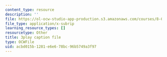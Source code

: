 ```yaml
---
content_type: resource
description: ''
file: https://ol-ocw-studio-app-production.s3.amazonaws.com/courses/8-01sc-classical-mechanics-fall-2016/acbd015b1281e6e678bc96b5749a3f97_7Kq8BINVDiw.srt
file_type: application/x-subrip
learning_resource_types: []
resourcetype: Other
title: 3play caption file
type: OCWFile
uid: acbd015b-1281-e6e6-78bc-96b5749a3f97
---
```

